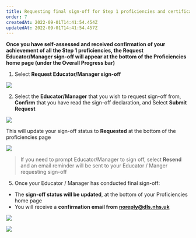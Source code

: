 ```yaml
---
title: Requesting final sign-off for Step 1 proficiencies and certificate generation
order: 7
createdAt: 2022-09-01T14:41:54.454Z
updatedAt: 2022-09-01T14:41:54.457Z
---
```

**Once you have self-assessed and received confirmation of your achievement of all the Step 1 proficiencies, the Request Educator/Manager sign-off will appear at the bottom of the Proficiencies home page (under the Overall Progress bar​)** 

1. Select **Request Educator/Manager sign-off​**

![](/img/l_sign-off_1_n.png)

2. Select the **Educator/Manager** that you wish to request sign-off from, **Confirm** that you have read the sign-off declaration​, and Select **Submit Request​**

![](/img/l_sign-off_2_n.png)

This will update your sign-off status to **Requested** at the bottom of the proficiencies page​

![](/img/le-7-3.jpg)

> If you need to prompt Educator/Manager to sign off, select **Resend** and an email reminder will be sent to your Educator / Manger requesting sign-off​

5. Once your Educator / Manager has conducted final sign-off:

* The **sign-off status will be updated**, at the bottom of your Proficiencies home page
* You will receive a **confirmation email from noreply@dls.nhs.uk​**



![](/img/sign-off_6.png)

![](/img/l_sign-off_3.png)